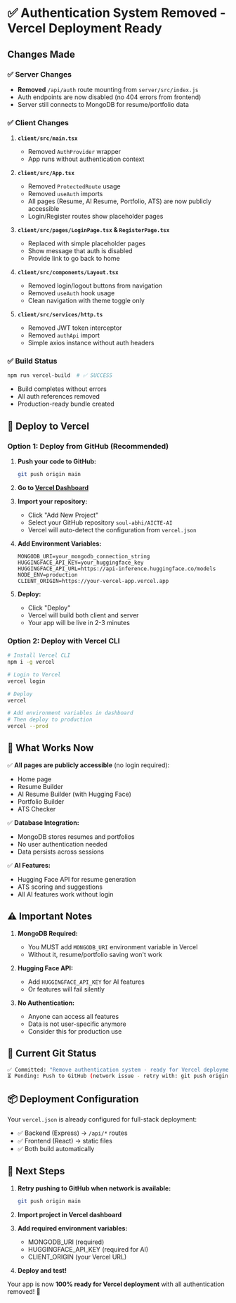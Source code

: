 # ✅ Authentication System Removed - Vercel Deployment Ready

## Changes Made

### ✅ Server Changes
- **Removed** `/api/auth` route mounting from `server/src/index.js`
- Auth endpoints are now disabled (no 404 errors from frontend)
- Server still connects to MongoDB for resume/portfolio data

### ✅ Client Changes
1. **`client/src/main.tsx`**
   - Removed `AuthProvider` wrapper
   - App runs without authentication context

2. **`client/src/App.tsx`**
   - Removed `ProtectedRoute` usage
   - Removed `useAuth` imports
   - All pages (Resume, AI Resume, Portfolio, ATS) are now publicly accessible
   - Login/Register routes show placeholder pages

3. **`client/src/pages/LoginPage.tsx` & `RegisterPage.tsx`**
   - Replaced with simple placeholder pages
   - Show message that auth is disabled
   - Provide link to go back to home

4. **`client/src/components/Layout.tsx`**
   - Removed login/logout buttons from navigation
   - Removed `useAuth` hook usage
   - Clean navigation with theme toggle only

5. **`client/src/services/http.ts`**
   - Removed JWT token interceptor
   - Removed `authApi` import
   - Simple axios instance without auth headers

### ✅ Build Status
```bash
npm run vercel-build  # ✅ SUCCESS
```
- Build completes without errors
- All auth references removed
- Production-ready bundle created

## 🚀 Deploy to Vercel

### Option 1: Deploy from GitHub (Recommended)

1. **Push your code to GitHub:**
   ```bash
   git push origin main
   ```

2. **Go to [Vercel Dashboard](https://vercel.com/dashboard)**

3. **Import your repository:**
   - Click "Add New Project"
   - Select your GitHub repository `soul-abhi/AICTE-AI`
   - Vercel will auto-detect the configuration from `vercel.json`

4. **Add Environment Variables:**
   ```
   MONGODB_URI=your_mongodb_connection_string
   HUGGINGFACE_API_KEY=your_huggingface_key
   HUGGINGFACE_API_URL=https://api-inference.huggingface.co/models
   NODE_ENV=production
   CLIENT_ORIGIN=https://your-vercel-app.vercel.app
   ```

5. **Deploy:**
   - Click "Deploy"
   - Vercel will build both client and server
   - Your app will be live in 2-3 minutes

### Option 2: Deploy with Vercel CLI

```bash
# Install Vercel CLI
npm i -g vercel

# Login to Vercel
vercel login

# Deploy
vercel

# Add environment variables in dashboard
# Then deploy to production
vercel --prod
```

## 📝 What Works Now

✅ **All pages are publicly accessible** (no login required):
- Home page
- Resume Builder
- AI Resume Builder (with Hugging Face)
- Portfolio Builder
- ATS Checker

✅ **Database Integration:**
- MongoDB stores resumes and portfolios
- No user authentication needed
- Data persists across sessions

✅ **AI Features:**
- Hugging Face API for resume generation
- ATS scoring and suggestions
- All AI features work without login

## ⚠️ Important Notes

1. **MongoDB Required:**
   - You MUST add `MONGODB_URI` environment variable in Vercel
   - Without it, resume/portfolio saving won't work

2. **Hugging Face API:**
   - Add `HUGGINGFACE_API_KEY` for AI features
   - Or features will fail silently

3. **No Authentication:**
   - Anyone can access all features
   - Data is not user-specific anymore
   - Consider this for production use

## 🔄 Current Git Status

```bash
✅ Committed: "Remove authentication system - ready for Vercel deployment"
⏳ Pending: Push to GitHub (network issue - retry with: git push origin main)
```

## 📦 Deployment Configuration

Your `vercel.json` is already configured for full-stack deployment:
- ✅ Backend (Express) → `/api/*` routes
- ✅ Frontend (React) → static files
- ✅ Both build automatically

## 🎯 Next Steps

1. **Retry pushing to GitHub when network is available:**
   ```bash
   git push origin main
   ```

2. **Import project in Vercel dashboard**

3. **Add required environment variables:**
   - MONGODB_URI (required)
   - HUGGINGFACE_API_KEY (required for AI)
   - CLIENT_ORIGIN (your Vercel URL)

4. **Deploy and test!**

Your app is now **100% ready for Vercel deployment** with all authentication removed! 🚀
